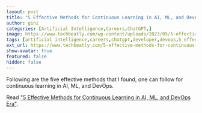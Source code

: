 ```yaml
---
layout: post
title: "5 Effective Methods for Continuous Learning in AI, ML, and DevOps Era"
author: gini
categories: [Artificial Intelligence,Careers,ChatGPT,]
image: https://www.techbeatly.com/wp-content/uploads/2023/05/5-effective-methods-for-continuous-learning-in-ai-ml-and-devops-era-1024x576.png
tags: [artificial intelligence,careers,chatgpt,developer,devops,5 effective methods for continuous learning in ai,career tips,how to learn devops,how to learn new technologies,]
ext_url: https://www.techbeatly.com/5-effective-methods-for-continuous-learning-in-ai-ml-and-devops-era/
show-avatar: true
featured: false
hidden: false
---
```


Following are the five effective methods that I found, one can follow for continuous learning in AI, ML, and DevOps.

Read ["5 Effective Methods for Continuous Learning in AI, ML, and DevOps Era"](https://www.techbeatly.com/5-effective-methods-for-continuous-learning-in-ai-ml-and-devops-era/).